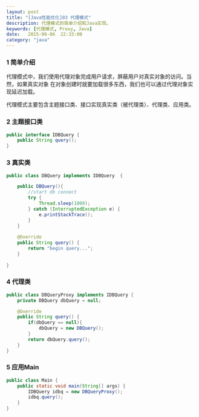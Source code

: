 ```yaml
---
layout: post
title: "[Java性能优化]03 代理模式"
description: 代理模式的简单介绍和Java实现。
keywords: [代理模式, Proxy, Java]
date:   2015-06-06  22:33:00
category: "java"
---
```


### 1 简单介绍
代理模式中，我们使用代理对象完成用户请求，屏蔽用户对真实对象的访问。当然，如果真实对象
在对象创建时就要加载很多东西，我们也可以通过代理对象实现延迟加载。

代理模式主要包含主题接口类、接口实现真实类（被代理类）、代理类、应用类。

### 2 主题接口类
```java
public interface IDBQuery {
    public String query();
}
```
### 3 真实类
```java
public class DBQuery implements IDBQuery  {

    public DBQuery(){
        //start db connect
        try {
            Thread.sleep(1000);
        } catch (InterruptedException e) {
            e.printStackTrace();
        }
    }
    
    @Override
    public String query() {
        return "begin query...";
    }
    
}

```

### 4 代理类
```java
public class DBQueryProxy implements IDBQuery {
    private DBQuery dbQuery = null;

    @Override
    public String query() {
        if(dbQuery == null){
            dbQuery = new DBQuery();
        }
        return dbQuery.query();
    }
}
```

### 5 应用Main
```java
public class Main {
    public static void main(String[] args) {
        IDBQuery idbq = new DBQueryProxy();
        idbq.query();
    }
}
```
